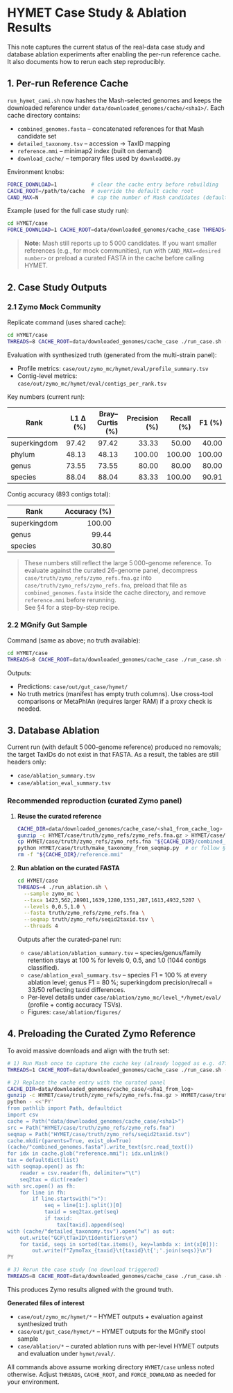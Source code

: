 # HYMET Case Study & Ablation Results

This note captures the current status of the real-data case study and database ablation experiments after enabling the per-run reference cache. It also documents how to rerun each step reproducibly.


## 1. Per-run Reference Cache

`run_hymet_cami.sh` now hashes the Mash-selected genomes and keeps the downloaded reference under `data/downloaded_genomes/cache/<sha1>/`. Each cache directory contains:

- `combined_genomes.fasta` – concatenated references for that Mash candidate set
- `detailed_taxonomy.tsv` – accession → TaxID mapping
- `reference.mmi` – minimap2 index (built on demand)
- `download_cache/` – temporary files used by `downloadDB.py`

Environment knobs:

```bash
FORCE_DOWNLOAD=1           # clear the cache entry before rebuilding
CACHE_ROOT=/path/to/cache  # override the default cache root
CAND_MAX=N                 # cap the number of Mash candidates (default 5000)
```

Example (used for the full case study run):

```bash
cd HYMET/case
FORCE_DOWNLOAD=1 CACHE_ROOT=data/downloaded_genomes/cache_case THREADS=8 ./run_case.sh
```

> **Note:** Mash still reports up to 5 000 candidates. If you want smaller references (e.g., for mock communities), run with `CAND_MAX=<desired number>` or preload a curated FASTA in the cache before calling HYMET.


## 2. Case Study Outputs

### 2.1 Zymo Mock Community

Replicate command (uses shared cache):

```bash
cd HYMET/case
THREADS=8 CACHE_ROOT=data/downloaded_genomes/cache_case ./run_case.sh --manifest manifest_zymo.tsv
```

Evaluation with synthesized truth (generated from the multi-strain panel):

- Profile metrics: `case/out/zymo_mc/hymet/eval/profile_summary.tsv`
- Contig-level metrics: `case/out/zymo_mc/hymet/eval/contigs_per_rank.tsv`

Key numbers (current run):

| Rank          | L1 Δ (%) | Bray–Curtis (%) | Precision (%) | Recall (%) | F1 (%) |
|---------------|---------:|----------------:|--------------:|-----------:|-------:|
| superkingdom  | 97.42    | 97.42           | 33.33         | 50.00      | 40.00  |
| phylum        | 48.13    | 48.13           | 100.00        | 100.00     | 100.00 |
| genus         | 73.55    | 73.55           | 80.00         | 80.00      | 80.00  |
| species       | 88.04    | 88.04           | 83.33         | 100.00     | 90.91  |

Contig accuracy (893 contigs total):

| Rank         | Accuracy (%) |
|--------------|-------------:|
| superkingdom | 100.00       |
| genus        | 99.44        |
| species      | 30.80        |

> These numbers still reflect the large 5 000-genome reference. To evaluate against the curated 26-genome panel, decompress `case/truth/zymo_refs/zymo_refs.fna.gz` into `case/truth/zymo_refs/zymo_refs.fna`, preload that file as `combined_genomes.fasta` inside the cache directory, and remove `reference.mmi` before rerunning.  
> See §4 for a step-by-step recipe.

### 2.2 MGnify Gut Sample

Command (same as above; no truth available):

```bash
cd HYMET/case
THREADS=8 CACHE_ROOT=data/downloaded_genomes/cache_case ./run_case.sh --manifest manifest_gut.tsv
```

Outputs:

- Predictions: `case/out/gut_case/hymet/`
- No truth metrics (manifest has empty truth columns). Use cross-tool comparisons or MetaPhlAn (requires larger RAM) if a proxy check is needed.


## 3. Database Ablation

Current run (with default 5 000-genome reference) produced no removals; the target TaxIDs do not exist in that FASTA. As a result, the tables are still headers only:

- `case/ablation_summary.tsv`
- `case/ablation_eval_summary.tsv`

### Recommended reproduction (curated Zymo panel)

1. **Reuse the curated reference**  
   ```bash
   CACHE_DIR=data/downloaded_genomes/cache_case/<sha1_from_cache_log>
   gunzip -c HYMET/case/truth/zymo_refs/zymo_refs.fna.gz > HYMET/case/truth/zymo_refs/zymo_refs.fna
   cp HYMET/case/truth/zymo_refs/zymo_refs.fna "${CACHE_DIR}/combined_genomes.fasta"
   python HYMET/case/truth/make_taxonomy_from_seqmap.py  # or follow §4
   rm -f "${CACHE_DIR}/reference.mmi"
   ```

2. **Run ablation on the curated FASTA**  
   ```bash
   cd HYMET/case
   THREADS=4 ./run_ablation.sh \
     --sample zymo_mc \
     --taxa 1423,562,28901,1639,1280,1351,287,1613,4932,5207 \
     --levels 0,0.5,1.0 \
     --fasta truth/zymo_refs/zymo_refs.fna \
     --seqmap truth/zymo_refs/seqid2taxid.tsv \
     --threads 4
   ```

   Outputs after the curated-panel run:
   - `case/ablation/ablation_summary.tsv` – species/genus/family retention stays at 100 % for levels 0, 0.5, and 1.0 (1044 contigs classified).
   - `case/ablation_eval_summary.tsv` – species F1 = 100 % at every ablation level; genus F1 = 80 %; superkingdom precision/recall = 33/50 reflecting taxid differences.
   - Per-level details under `case/ablation/zymo_mc/level_*/hymet/eval/` (profile + contig accuracy TSVs).
   - Figures: `case/ablation/figures/`


## 4. Preloading the Curated Zymo Reference

To avoid massive downloads and align with the truth set:

```bash
# 1) Run Mash once to capture the cache key (already logged as e.g. 47f296...)
THREADS=1 CACHE_ROOT=data/downloaded_genomes/cache_case ./run_case.sh --manifest manifest_zymo.tsv --threads 1 --out zymo_tmp  # abort once the key appears

# 2) Replace the cache entry with the curated panel
CACHE_DIR=data/downloaded_genomes/cache_case/<sha1_from_log>
gunzip -c HYMET/case/truth/zymo_refs/zymo_refs.fna.gz > HYMET/case/truth/zymo_refs/zymo_refs.fna
python - <<'PY'
from pathlib import Path, defaultdict
import csv
cache = Path("data/downloaded_genomes/cache_case/<sha1>")
src = Path("HYMET/case/truth/zymo_refs/zymo_refs.fna")
seqmap = Path("HYMET/case/truth/zymo_refs/seqid2taxid.tsv")
cache.mkdir(parents=True, exist_ok=True)
(cache/"combined_genomes.fasta").write_text(src.read_text())
for idx in cache.glob("reference.mmi"): idx.unlink()
tax = defaultdict(list)
with seqmap.open() as fh:
    reader = csv.reader(fh, delimiter="\t")
    seq2tax = dict(reader)
with src.open() as fh:
    for line in fh:
        if line.startswith(">"):
            seq = line[1:].split()[0]
            taxid = seq2tax.get(seq)
            if taxid:
                tax[taxid].append(seq)
with (cache/"detailed_taxonomy.tsv").open("w") as out:
    out.write("GCF\tTaxID\tIdentifiers\n")
    for taxid, seqs in sorted(tax.items(), key=lambda x: int(x[0])):
        out.write(f"ZymoTax_{taxid}\t{taxid}\t{';'.join(seqs)}\n")
PY

# 3) Rerun the case study (no download triggered)
THREADS=8 CACHE_ROOT=data/downloaded_genomes/cache_case ./run_case.sh --manifest manifest_zymo.tsv --out out_zymo_curated
```

This produces Zymo results aligned with the ground truth.


**Generated files of interest**

- `case/out/zymo_mc/hymet/*` – HYMET outputs + evaluation against synthesized truth
- `case/out/gut_case/hymet/*` – HYMET outputs for the MGnify stool sample
- `case/ablation/*` – curated ablation runs with per-level HYMET outputs and evaluation under `hymet/eval/`.

All commands above assume working directory `HYMET/case` unless noted otherwise. Adjust `THREADS`, `CACHE_ROOT`, and `FORCE_DOWNLOAD` as needed for your environment.
